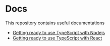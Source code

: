 # Docs
This repository contains useful documentations  
- [Getting ready to use TypeScript with Nodejs](node-typescript.md)
- [Getting ready to use TypeScript with React](react-typescript.md)
